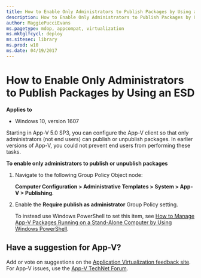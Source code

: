 ```yaml
---
title: How to Enable Only Administrators to Publish Packages by Using an ESD (Windows 10)
description: How to Enable Only Administrators to Publish Packages by Using an ESD
author: MaggiePucciEvans
ms.pagetype: mdop, appcompat, virtualization
ms.mktglfcycl: deploy
ms.sitesec: library
ms.prod: w10
ms.date: 04/19/2017
---
```



# How to Enable Only Administrators to Publish Packages by Using an ESD

**Applies to**
-   Windows 10, version 1607

Starting in App-V 5.0 SP3, you can configure the App-V client so that only administrators (not end users) can publish or unpublish packages. In earlier versions of App-V, you could not prevent end users from performing these tasks.

**To enable only administrators to publish or unpublish packages**

1.  Navigate to the following Group Policy Object node:

    **Computer Configuration &gt; Administrative Templates &gt; System &gt; App-V &gt; Publishing**.

2.  Enable the **Require publish as administrator** Group Policy setting.

    To instead use Windows PowerShell to set this item, see [How to Manage App-V Packages Running on a Stand-Alone Computer by Using Windows PowerShell](appv-manage-appv-packages-running-on-a-stand-alone-computer-with-powershell.md#bkmk-admins-pub-pkgs).

## Have a suggestion for App-V?

Add or vote on suggestions on the [Application Virtualization feedback site](https://appv.uservoice.com/forums/280448-microsoft-application-virtualization).<br>For App-V issues, use the [App-V TechNet Forum](https://social.technet.microsoft.com/Forums/en-US/home?forum=mdopappv).
